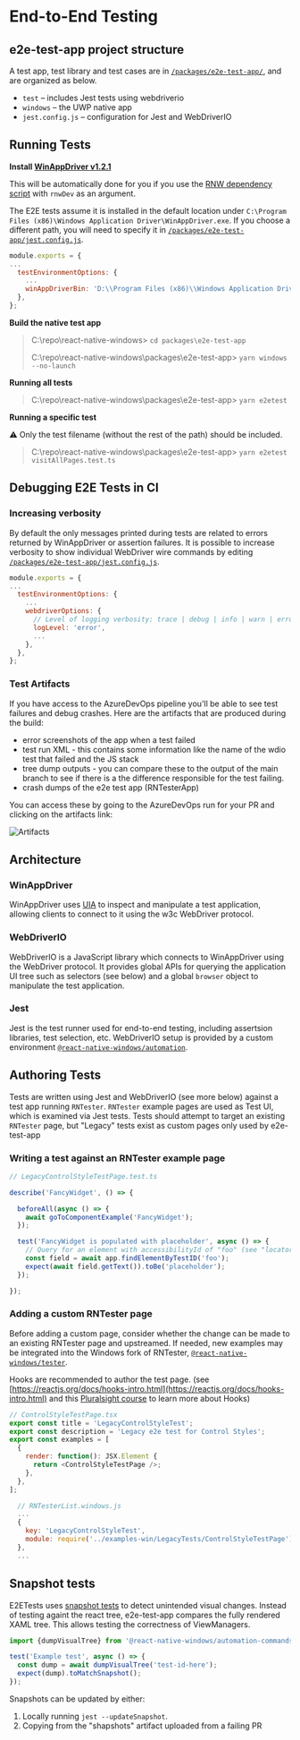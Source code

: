 # End-to-End Testing

## e2e-test-app project structure

A test app, test library and test cases are in [`/packages/e2e-test-app/`](../packages/e2e-test-app), and are organized as below.

 - `test` – includes Jest tests using webdriverio
 - `windows` – the UWP native app
 - `jest.config.js` – configuration for Jest and WebDriverIO

## Running Tests

**Install [WinAppDriver v1.2.1](https://github.com/microsoft/WinAppDriver/releases/download/v1.2.1/WindowsApplicationDriver_1.2.1.msi)**

This will be automatically done for you if you use the [RNW dependency script](https://microsoft.github.io/react-native-windows/docs/rnw-dependencies) with `rnwDev` as an argument.

The E2E tests assume it is installed in the default location under `C:\Program Files (x86)\Windows Application Driver\WinAppDriver.exe`. If you choose a different path, you will need to specify it in [`/packages/e2e-test-app/jest.config.js`](../packages/e2e-test-app/jest.config.js).
```js
module.exports = {
...
  testEnvironmentOptions: {
    ...
    winAppDriverBin: 'D:\\Program Files (x86)\\Windows Application Driver\\WinAppDriver.exe',
  },
};
```

**Build the native test app**

> C:\repo\react-native-windows> `cd packages\e2e-test-app`
>
> C:\repo\react-native-windows\packages\e2e-test-app> `yarn windows --no-launch`

**Running all tests**

> C:\repo\react-native-windows\packages\e2e-test-app> `yarn e2etest`


**Running a specific test**

⚠ Only the test filename (without the rest of the path) should be included.
> C:\repo\react-native-windows\packages\e2e-test-app> `yarn e2etest visitAllPages.test.ts`

## Debugging E2E Tests in CI
### Increasing verbosity
By default the only messages printed during tests are related to errors returned by WinAppDriver or assertion failures. It is possible to increase verbosity to show individual WebDriver wire commands by editing [`/packages/e2e-test-app/jest.config.js`](../packages/e2e-test-app/jest.config.js).

```js
module.exports = {
...
  testEnvironmentOptions: {
    ...
    webdriverOptions: {
      // Level of logging verbosity: trace | debug | info | warn | error
      logLevel: 'error',
      ...
    },
  },
};
```

### Test Artifacts

If you have access to the AzureDevOps pipeline you'll be able to see test failures and debug crashes.
Here are the artifacts that are produced during the build:
- error screenshots of the app when a test failed
- test run XML - this contains some information like the name of the wdio test that failed and the JS stack
- tree dump outputs - you can compare these to the output of the main branch to see if there is a the difference responsible for the test failing. 
- crash dumps of the e2e test app (RNTesterApp)

You can access these by going to the AzureDevOps run for your PR and clicking on the artifacts link:

![Artifacts](img/e2e-artifacts.png)

## Architecture

### WinAppDriver

WinAppDriver uses [UIA](https://docs.microsoft.com/en-us/windows/uwp/design/accessibility/accessibility-testing) to
inspect and manipulate a test application, allowing clients to connect to it using the w3c WebDriver protocol.

### WebDriverIO

WebDriverIO is a JavaScript library which connects to WinAppDriver using the WebDriver protocol. It provides global
APIs for querying the application UI tree such as selectors (see below) and a global `browser` object to manipulate the
test application.

### Jest

Jest is the test runner used for end-to-end testing, including assertsion libraries, test selection, etc. WebDriverIO setup is
provided by a custom environment [`@react-native-windows/automation`](../packages/@react-native-windows/automation).

## Authoring Tests

Tests are written using Jest and WebDriverIO (see more below) against a test app running `RNTester`. `RNTester` example
pages are used as Test UI, which is examined via Jest tests. Tests should attempt to target an existing `RNTester` page, but "Legacy" tests exist as custom pages only used by e2e-test-app

### Writing a test against an RNTester example page

```ts
// LegacyControlStyleTestPage.test.ts

describe('FancyWidget', () => {

  beforeAll(async () => {
    await goToComponentExample('FancyWidget');
  });

  test('FancyWidget is populated with placeholder', async () => {
    // Query for an element with accessibilityId of "foo" (see "locators" below)
    const field = await app.findElementByTestID('foo');
    expect(await field.getText()).toBe('placeholder');
  });

});
```

### Adding a custom RNTester page

Before adding a custom page, consider whether the change can be made to an existing RNTester page and upstreamed. If needed, new examples may be integrated into the Windows fork of RNTester, [`@react-native-windows/tester`](../packages/@react-native-windows/tester).

Hooks are recommended to author the test page. (see [https://reactjs.org/docs/hooks-intro.html](https://reactjs.org/docs/hooks-intro.html) and this [Pluralsight course](https://app.pluralsight.com/library/courses/using-react-hooks) to learn more about Hooks)

```js
// ControlStyleTestPage.tsx
export const title = 'LegacyControlStyleTest';
export const description = 'Legacy e2e test for Control Styles';
export const examples = [
  {
    render: function(): JSX.Element {
      return <ControlStyleTestPage />;
    },
  },
];
```

```js
  // RNTesterList.windows.js
  ...
  {
    key: 'LegacyControlStyleTest',
    module: require('../examples-win/LegacyTests/ControlStyleTestPage'),
  },
  ...
```

## Snapshot tests

E2ETests uses [snapshot tests](https://jestjs.io/docs/en/snapshot-testing) to detect unintended visual changes. Instead
of testing againt the react tree, e2e-test-app compares the fully rendered XAML tree. This allows testing the
correctness of ViewManagers.

```ts
import {dumpVisualTree} from '@react-native-windows/automation-commands';

test('Example test', async () => {
  const dump = await dumpVisualTree('test-id-here');
  expect(dump).toMatchSnapshot();
});
```

Snapshots can be updated by either:
1. Locally running `jest --updateSnapshot`.
2. Copying from the "shapshots" artifact uploaded from a failing PR


 
